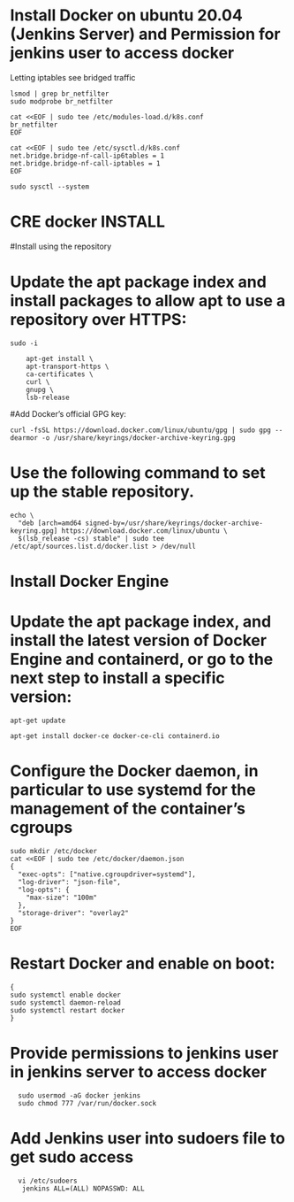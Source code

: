 # Install Docker on ubuntu 20.04 (Jenkins Server) and Permission for jenkins user to access docker

Letting iptables see bridged traffic
```
lsmod | grep br_netfilter
sudo modprobe br_netfilter
```
```
cat <<EOF | sudo tee /etc/modules-load.d/k8s.conf
br_netfilter
EOF
```
```
cat <<EOF | sudo tee /etc/sysctl.d/k8s.conf
net.bridge.bridge-nf-call-ip6tables = 1
net.bridge.bridge-nf-call-iptables = 1
EOF
```
```
sudo sysctl --system
```
# CRE docker INSTALL

#Install using the repository
# Update the apt package index and install packages to allow apt to use a repository over HTTPS:
```
sudo -i 

    apt-get install \
    apt-transport-https \
    ca-certificates \
    curl \
    gnupg \
    lsb-release
```
 

#Add Docker’s official GPG key:
```
curl -fsSL https://download.docker.com/linux/ubuntu/gpg | sudo gpg --dearmor -o /usr/share/keyrings/docker-archive-keyring.gpg
```
# Use the following command to set up the stable repository.
```
echo \
  "deb [arch=amd64 signed-by=/usr/share/keyrings/docker-archive-keyring.gpg] https://download.docker.com/linux/ubuntu \
  $(lsb_release -cs) stable" | sudo tee /etc/apt/sources.list.d/docker.list > /dev/null
```
# Install Docker Engine

# Update the apt package index, and install the latest version of Docker Engine and containerd, or go to the next step to install a specific version:
```
apt-get update
```
```
apt-get install docker-ce docker-ce-cli containerd.io
```
# Configure the Docker daemon, in particular to use systemd for the management of the container’s cgroups
```
sudo mkdir /etc/docker
cat <<EOF | sudo tee /etc/docker/daemon.json
{
  "exec-opts": ["native.cgroupdriver=systemd"],
  "log-driver": "json-file",
  "log-opts": {
    "max-size": "100m"
  },
  "storage-driver": "overlay2"
}
EOF
```

# Restart Docker and enable on boot:
```
{
sudo systemctl enable docker
sudo systemctl daemon-reload
sudo systemctl restart docker
}
```

# Provide permissions to jenkins user in jenkins server to access docker
```
  sudo usermod -aG docker jenkins
  sudo chmod 777 /var/run/docker.sock
```
  
# Add Jenkins user into sudoers file to get sudo access
```
  vi /etc/sudoers
   jenkins ALL=(ALL) NOPASSWD: ALL
```

